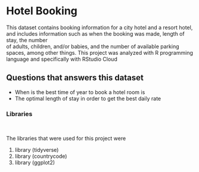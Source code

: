 <h1>Hotel Booking</h1>
<p>This dataset contains booking information for a city hotel and a resort hotel, and includes information such as when the booking was made, length of stay, the number <br>
of adults, children, and/or babies, and the number of available parking spaces, among other things.
This project was analyzed with R programming language and specifically with RStudio Cloud</p>
<h2>Questions that answers this dataset</h2
<br>

<ul>
<li>When is the best time of year to book a hotel room is</li>
<li>The optimal length of stay in order to get the best daily rate</li>
</ul>

<h3> Libraries </h3>
<br>

<p>The libraries that were used for this project were
 <br>
  
<ol>
<li>library (tidyverse)</li>
<li>library (countrycode)</li>
<li>library (ggplot2)</li>
</ol>

